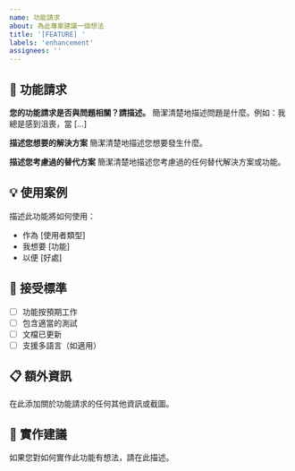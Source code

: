 ```yaml
---
name: 功能請求
about: 為此專案建議一個想法
title: '[FEATURE] '
labels: 'enhancement'
assignees: ''
---
```


## 🚀 功能請求

**您的功能請求是否與問題相關？請描述。**
簡潔清楚地描述問題是什麼。例如：我總是感到沮喪，當 [...]

**描述您想要的解決方案**
簡潔清楚地描述您想要發生什麼。

**描述您考慮過的替代方案**
簡潔清楚地描述您考慮過的任何替代解決方案或功能。

## 💡 使用案例

描述此功能將如何使用：

- 作為 [使用者類型]
- 我想要 [功能]
- 以便 [好處]

## 🎯 接受標準

- [ ] 功能按預期工作
- [ ] 包含適當的測試
- [ ] 文檔已更新
- [ ] 支援多語言（如適用）

## 📋 額外資訊

在此添加關於功能請求的任何其他資訊或截圖。

## 🔧 實作建議

如果您對如何實作此功能有想法，請在此描述。